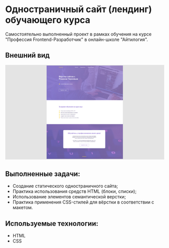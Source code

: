 # Одностраничный сайт (лендинг) обучающего курса

Самостоятельно выполненный проект в рамках обучения на курсе "Профессия Frontend-Разработчик" в онлайн-школе "Айтилогия".

## Внешний вид

![project-screen](project_image.jpg)

## Выполненные задачи:
- Создание статического одностраничного сайта;
- Практика использования средств HTML (блоки, списки);
- Использование элементов семантической верстки;
- Практика применения CSS-стилей для вёрстки в соответствии с макетом.

## Используемые технологии:
* HTML
* CSS